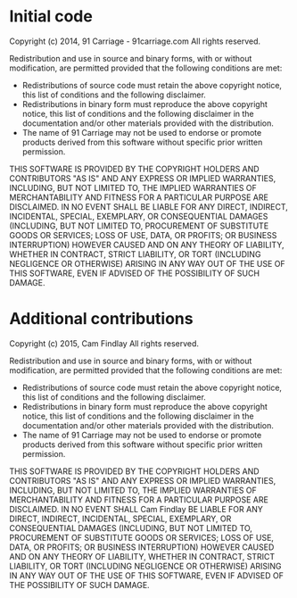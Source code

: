 # Initial code
Copyright (c) 2014, 91 Carriage - 91carriage.com
All rights reserved.

Redistribution and use in source and binary forms, with or without
modification, are permitted provided that the following conditions are met:
 * Redistributions of source code must retain the above copyright
      notice, this list of conditions and the following disclaimer.
 * Redistributions in binary form must reproduce the above copyright
      notice, this list of conditions and the following disclaimer in the
      documentation and/or other materials provided with the distribution.
 * The name of 91 Carriage may not be used to endorse or promote products
      derived from this software without specific prior written permission.

THIS SOFTWARE IS PROVIDED BY THE COPYRIGHT HOLDERS AND CONTRIBUTORS "AS IS" AND
ANY EXPRESS OR IMPLIED WARRANTIES, INCLUDING, BUT NOT LIMITED TO, THE IMPLIED
WARRANTIES OF MERCHANTABILITY AND FITNESS FOR A PARTICULAR PURPOSE ARE
DISCLAIMED. IN NO EVENT SHALL <COPYRIGHT HOLDER> BE LIABLE FOR ANY
DIRECT, INDIRECT, INCIDENTAL, SPECIAL, EXEMPLARY, OR CONSEQUENTIAL DAMAGES
(INCLUDING, BUT NOT LIMITED TO, PROCUREMENT OF SUBSTITUTE GOODS OR SERVICES;
LOSS OF USE, DATA, OR PROFITS; OR BUSINESS INTERRUPTION) HOWEVER CAUSED AND
ON ANY THEORY OF LIABILITY, WHETHER IN CONTRACT, STRICT LIABILITY, OR TORT
(INCLUDING NEGLIGENCE OR OTHERWISE) ARISING IN ANY WAY OUT OF THE USE OF THIS
SOFTWARE, EVEN IF ADVISED OF THE POSSIBILITY OF SUCH DAMAGE.

# Additional contributions
Copyright (c) 2015, Cam Findlay
All rights reserved.

Redistribution and use in source and binary forms, with or without
modification, are permitted provided that the following conditions are met:
 * Redistributions of source code must retain the above copyright
      notice, this list of conditions and the following disclaimer.
 * Redistributions in binary form must reproduce the above copyright
      notice, this list of conditions and the following disclaimer in the
      documentation and/or other materials provided with the distribution.
 * The name of 91 Carriage may not be used to endorse or promote products
      derived from this software without specific prior written permission.

THIS SOFTWARE IS PROVIDED BY THE COPYRIGHT HOLDERS AND CONTRIBUTORS "AS IS" AND
ANY EXPRESS OR IMPLIED WARRANTIES, INCLUDING, BUT NOT LIMITED TO, THE IMPLIED
WARRANTIES OF MERCHANTABILITY AND FITNESS FOR A PARTICULAR PURPOSE ARE
DISCLAIMED. IN NO EVENT SHALL Cam Findlay BE LIABLE FOR ANY
DIRECT, INDIRECT, INCIDENTAL, SPECIAL, EXEMPLARY, OR CONSEQUENTIAL DAMAGES
(INCLUDING, BUT NOT LIMITED TO, PROCUREMENT OF SUBSTITUTE GOODS OR SERVICES;
LOSS OF USE, DATA, OR PROFITS; OR BUSINESS INTERRUPTION) HOWEVER CAUSED AND
ON ANY THEORY OF LIABILITY, WHETHER IN CONTRACT, STRICT LIABILITY, OR TORT
(INCLUDING NEGLIGENCE OR OTHERWISE) ARISING IN ANY WAY OUT OF THE USE OF THIS
SOFTWARE, EVEN IF ADVISED OF THE POSSIBILITY OF SUCH DAMAGE.
